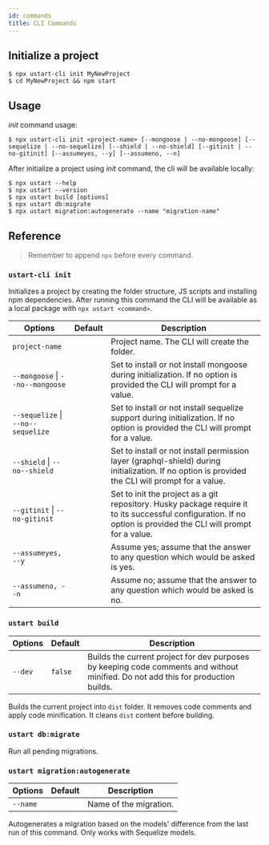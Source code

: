 ```yaml
---
id: commands
title: CLI Commands
---
```


## Initialize a project

```
$ npx ustart-cli init MyNewProject
$ cd MyNewProject && npm start
```

## Usage

*init* command usage:

```
$ npx ustart-cli init <project-name> [--mongoose | --no-mongoose] [--sequelize | --no-sequelize] [--shield | --no-shield] [--gitinit | --no-gitinit] [--assumeyes, --y] [--assumeno, --n]
```

After initialize a project using *init* command, the cli will be available locally:

```
$ npx ustart --help
$ npx ustart --version
$ npx ustart build [options]
$ npx ustart db:migrate
$ npx ustart migration:autogenerate --name "migration-name"
```

## Reference

> Remember to append `npx` before every command.

### `ustart-cli init`

Initializes a project by creating the folder structure, JS scripts and installing npm dependencies. After running this command the CLI will be available as a local package with `npx ustart <command>`.

Options | Default | Description
------- | ------- | -----------
`project-name` |  | Project name. The CLI will create the folder.
`--mongoose` &#124; `--no--mongoose` |  | Set to install or not install mongoose during initialization. If no option is provided the CLI will prompt for a value.
`--sequelize` &#124; `--no--sequelize` |  | Set to install or not install sequelize support during initialization. If no option is provided the CLI will prompt for a value.
`--shield` &#124; `--no--shield` |  | Set to install or not install permission layer (graphql-shield) during initialization. If no option is provided the CLI will prompt for a value.
`--gitinit` &#124; `--no-gitinit` |  | Set to init the project as a git repository. Husky package require it to its successful configuration. If no option is provided the CLI will prompt for a value.
`--assumeyes, --y` |  | Assume yes; assume that the answer to any question which would be asked is yes.
`--assumeno, --n` |  | Assume no; assume that the answer to any question which would be asked is no.

### `ustart build`

Options | Default | Description
------- | ------- | -----------
`--dev` | `false` | Builds the current project for dev purposes by keeping code comments and without minified. Do not add this for production builds.

Builds the current project into `dist` folder. It removes code comments and apply code minification. It cleans `dist` content before building.

### `ustart db:migrate`

Run all pending migrations.

### `ustart migration:autogenerate`

Options | Default | Description
------- | ------- | -----------
`--name` |  | Name of the migration.

Autogenerates a migration based on the models' difference from the last run of this command. Only works with Sequelize models.
